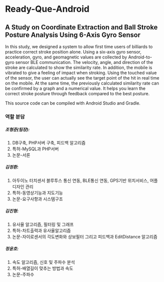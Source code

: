 Ready-Que-Android
=================
A Study on Coordinate Extraction and Ball Stroke Posture Analysis Using 6-Axis Gyro Sensor
-----------------

In this study, we designed a system to allow first time users of billiards to practice correct stroke position alone. 
Using a six-axis gyro sensor, acceleration, gyro, and geomagnetic values are collected by Android-to-gyro sensor BLE communication.
The velocity, angle, and direction of the stroke are calculated to show the similarity rate. In addition, the mobile is vibrated to give a feeling of impact when stroking.
Using the touched value of the sensor, the user can actually see the target point of the hit in real time on the mobile. At the same time, the previously calculated similarity rate can be confirmed by a graph and a numerical value. It helps you learn the correct stroke posture through feedback compared to the best posture.

This source code can be compiled with Android Studio and Gradle. 

### 역할 분담
##### 조형준(팀장): 
1. DB구축, PHP서버 구축, 피드백 알고리즘 
2. 특허-MySQL과 PHP서버
3. 논문-서론

##### 김정환: 
1. 아두이노 터치센서 블루투스 통신 연동, BLE통신 연동, GPS기반 위치서비스, 어플 디자인 관리 
2. 특허-동영상기능과 지도기능 
3. 논문-요구사항과 시스템구조

##### 김진형: 
1. 유사율 알고리즘, 필터링 및 그래프 
2. 특허-차트출력과 유사율알고리즘
3. 논문-자이로센서의 각도변화와 상보필터 그리고 피드백과 EditDistance 알고리즘

##### 정윤호: 
1. 속도 알고리즘, 신호 및 주파수 분석
2. 특허-배열길이 맞추는 방법과 속도
3. 논문-주파수
